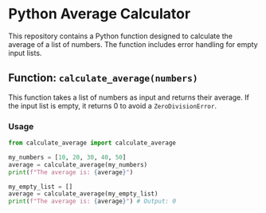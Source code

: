 # Python Average Calculator

This repository contains a Python function designed to calculate the average of a list of numbers. The function includes error handling for empty input lists.

## Function: `calculate_average(numbers)`

This function takes a list of numbers as input and returns their average.  If the input list is empty, it returns 0 to avoid a `ZeroDivisionError`.

### Usage

```python
from calculate_average import calculate_average

my_numbers = [10, 20, 30, 40, 50]
average = calculate_average(my_numbers)
print(f"The average is: {average}")

my_empty_list = []
average = calculate_average(my_empty_list)
print(f"The average is: {average}") # Output: 0
```